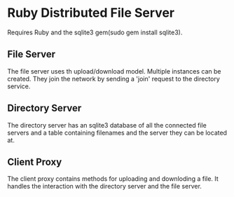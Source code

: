 # Ruby Distributed File Server

Requires Ruby and the sqlite3 gem(sudo gem install sqlite3).

## File Server

The file server uses th upload/download model. Multiple instances can be created. They join the network by sending a 'join' request to the directory service.

## Directory Server

The directory server has an sqlite3 database of all the connected file servers and a table containing filenames and the server they can be located at.

## Client Proxy

The client proxy contains methods for uploading and downloding a file. It handles the interaction with the directory server and the file server.